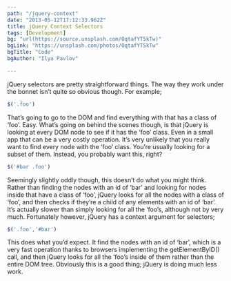 ```yaml
---
path: "/jquery-context"
date: "2013-05-12T17:12:33.962Z"
title: jQuery Context Selectors
tags: [Development]
bg: "url(https://source.unsplash.com/OqtafYT5kTw)"
bgLink: "https://unsplash.com/photos/OqtafYT5kTw"
bgTitle: "Code"
bgAuthor: "Ilya Pavlov"

---
```

jQuery selectors are pretty straightforward things. The way they work under the bonnet isn’t quite so obvious though. For example;
~~~js
$('.foo')
~~~
That’s going to go to the DOM and find everything with that has a class of ‘foo’. Easy. What’s going on behind the scenes though, is that jQuery is looking at every DOM node to see if it has the ‘foo’ class. Even in a small app that can be a very costly operation. It’s very unlikely that you really want to find every node with the ‘foo’ class. You’re usually looking for a subset of them. Instead, you probably want this, right?
<!-- more -->
~~~js
$('#bar .foo')
~~~
Seemingly slightly oddly though, this doesn’t do what you might think. Rather than finding the nodes with an id of ‘bar’ and looking for nodes inside that have a class of ‘foo’, jQuery looks for all the nodes with a class of ‘foo’, and then checks if they’re a child of any elements with an id of ‘bar’. It’s actually slower than simply looking for all the ‘foo’s, although not by very much. Fortunately however, jQuery has a context argument for selectors;
~~~js
$('.foo','#bar')
~~~
This does what you’d expect. It find the nodes with an id of ‘bar’, which is a very fast operation thanks to browsers implementing the getElementByID() call, and then jQuery looks for all the ‘foo’s inside of them rather than the entire DOM tree. Obviously this is a good thing; jQuery is doing much less work.
